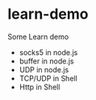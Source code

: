 # learn-demo
Some Learn demo

- socks5 in node.js
- buffer in node.js
- UDP in node.js
- TCP/UDP in Shell
- Http in Shell
